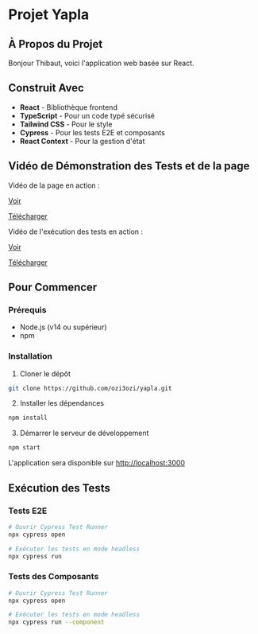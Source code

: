 # Projet Yapla

## À Propos du Projet

Bonjour Thibaut, voici l'application web basée sur React.

## Construit Avec

- **React** - Bibliothèque frontend
- **TypeScript** - Pour un code typé sécurisé
- **Tailwind CSS** - Pour le style
- **Cypress** - Pour les tests E2E et composants
- **React Context** - Pour la gestion d'état

## Vidéo de Démonstration des Tests et de la page

Vidéo de la page en action :

[Voir](https://sharing.clickup.com/clip/p/t14108913/1a686c53-cbcf-440d-83e3-e3d230d294f0/screen-recording-2024-11-19-17:21.webm)

[Télécharger](public/assets/page_demo_desktop_mobile.webm)

Vidéo de l'exécution des tests en action :

[Voir](https://sharing.clickup.com/clip/p/t14108913/373a6023-b87a-4596-867d-1c79c1b6e252/screen-recording-2024-11-19-16:33.webm)

[Télécharger](public/assets/cypress_test_e2e_component.webm)


## Pour Commencer

### Prérequis

- Node.js (v14 ou supérieur)
- npm

### Installation

1. Cloner le dépôt
```bash
git clone https://github.com/ozi3ozi/yapla.git
```

2. Installer les dépendances
```bash
npm install
```

3. Démarrer le serveur de développement
```bash
npm start
```
L'application sera disponible sur [http://localhost:3000](http://localhost:3000)

## Exécution des Tests

### Tests E2E
```bash
# Ouvrir Cypress Test Runner
npx cypress open

# Exécuter les tests en mode headless
npx cypress run
```

### Tests des Composants
```bash
# Ouvrir Cypress Test Runner
npx cypress open

# Exécuter les tests en mode headless
npx cypress run --component
```
